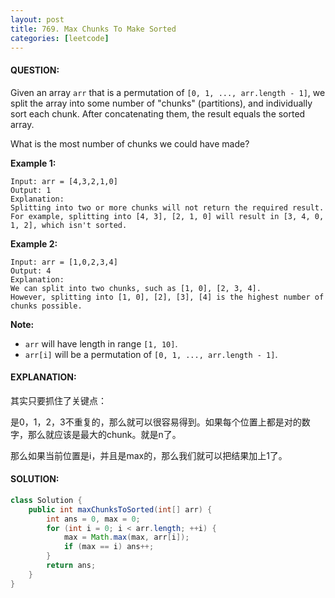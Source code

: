 ```yaml
---
layout: post
title: 769. Max Chunks To Make Sorted
categories: [leetcode]
---
```


#### QUESTION:

Given an array `arr` that is a permutation of `[0, 1, ..., arr.length - 1]`, we split the array into some number of "chunks" (partitions), and individually sort each chunk.  After concatenating them, the result equals the sorted array.

What is the most number of chunks we could have made?

**Example 1:**

```
Input: arr = [4,3,2,1,0]
Output: 1
Explanation:
Splitting into two or more chunks will not return the required result.
For example, splitting into [4, 3], [2, 1, 0] will result in [3, 4, 0, 1, 2], which isn't sorted.
```

**Example 2:**

```
Input: arr = [1,0,2,3,4]
Output: 4
Explanation:
We can split into two chunks, such as [1, 0], [2, 3, 4].
However, splitting into [1, 0], [2], [3], [4] is the highest number of chunks possible.
```

**Note:**

- `arr` will have length in range `[1, 10]`.
- `arr[i]` will be a permutation of `[0, 1, ..., arr.length - 1]`.

#### EXPLANATION:

其实只要抓住了关键点：

是0，1，2，3不重复的，那么就可以很容易得到。如果每个位置上都是对的数字，那么就应该是最大的chunk。就是n了。

那么如果当前位置是i，并且是max的，那么我们就可以把结果加上1了。

#### SOLUTION:

```JAVA
class Solution {
    public int maxChunksToSorted(int[] arr) {
        int ans = 0, max = 0;
        for (int i = 0; i < arr.length; ++i) {
            max = Math.max(max, arr[i]);
            if (max == i) ans++;
        }
        return ans;
    }
}
```

